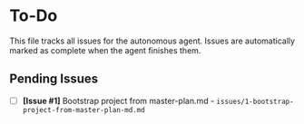 # To-Do

This file tracks all issues for the autonomous agent. Issues are automatically marked as complete when the agent finishes them.

## Pending Issues
- [ ] **[Issue #1]** Bootstrap project from master-plan.md - `issues/1-bootstrap-project-from-master-plan-md.md`
